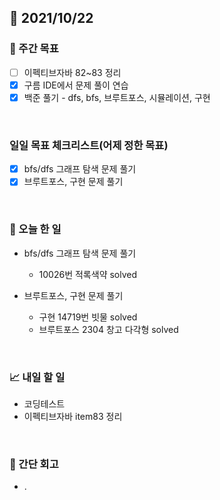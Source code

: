 ## 📅 2021/10/22


### 👏 주간 목표
- [ ] 이펙티브자바 82~83 정리
- [x] 구름 IDE에서 문제 풀이 연습
- [x] 백준 풀기 - dfs, bfs, 브루트포스, 시뮬레이션, 구현

<br/>

### 일일 목표 체크리스트(어제 정한 목표)

- [x] bfs/dfs 그래프 탐색 문제 풀기
- [x] 브루트포스, 구현 문제 풀기

<br/>

### 💯 오늘 한 일

- bfs/dfs 그래프 탐색 문제 풀기
  - 10026번 적록색약 solved
  

- 브루트포스, 구현 문제 풀기
    - 구현 14719번 빗물 solved
    - 브루트포스 2304 창고 다각형 solved

<br/>

### 📈 내일 할 일

- 코딩테스트
- 이펙티브자바 item83 정리

<br/>

### 🤔 간단 회고

- .

